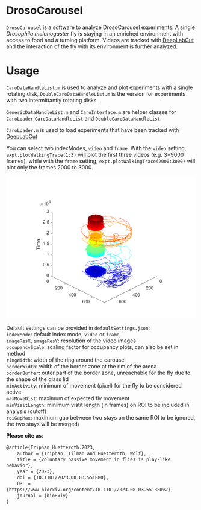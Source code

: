 # DrosoCarousel

`DrosoCarousel` is a software to analyze DrosoCarousel experiments.
A single *Drosophila melanogaster* fly is staying in an enriched environment with access to food and a turning platform. Videos are tracked with [DeepLabCut](https://github.com/DeepLabCut/DeepLabCut) and the interaction of the fly with its environment is further analyzed.

# Usage

`CaroDataHandleList.m` is used to analyze and plot experiments with a single rotating disk, `DoubleCaroDataHandleList.m` is the version for experiments with two intermittantly rotating disks.

`GenericDataHandleList.m` and `CaroInterface.m` are helper classes for `CaroLoader`,`CaroDataHandleList` and `DoubleCaroDataHandleList`.

`CaroLoader.m` is used to load experiments that have been tracked with [DeepLabCut](https://github.com/DeepLabCut/DeepLabCut)

You can select two indexModes, `video` and `frame`. With the `video` setting, `expt.plotWalkingTrace(1:3)` will plot the first three videos (e.g. 3*9000 frames), while with the `frame` setting, `expt.plotWalkingTrace(2000:3000)` will plot only the frames 2000 to 3000.

![Example of a walking trace with temporal color code](docs/walkingTrace.png)

Default settings can be provided in `defaultSettings.json`:\
`indexMode`: default index mode, `video` or `frame`,\
`imageResX`, `imageResY`: resolution of the video images\
`occupancyScale`: scaling factor for occupancy plots, can also be set in method\
`ringWidth`: width of the ring around the carousel\
`borderWidth`: width of the border zone at the rim of the arena\
`borderBuffer`: outer part of the border zone, unreachable for the fly due to the shape of the glass lid\
`minActivity`: minimum of movement (pixel) for the fly to be considered active\
`maxMoveDist`: maximum of expected fly movement\
`minVisitLength`: minimum vistit length (in frames) on ROI to be included in analysis (cutoff)\
`roiGapMax`: maximum gap between two stays on the same ROI to be ignored, the two stays will be merged\

**Please cite as**:

    @article{Triphan_Huetteroth.2023,
        author = {Triphan, Tilman and Huetteroth, Wolf},
        title = {Voluntary passive movement in flies is play-like behavior},
        year = {2023},
        doi = {10.1101/2023.08.03.551880},
        URL = {https://www.biorxiv.org/content/10.1101/2023.08.03.551880v2},
        journal = {bioRxiv}
    }	